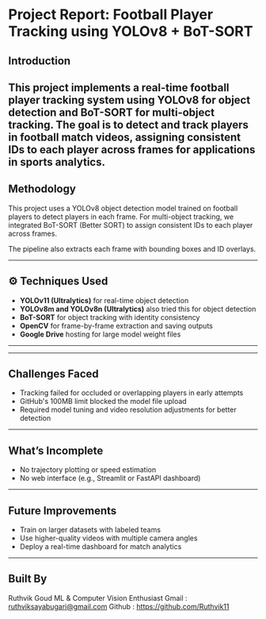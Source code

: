 #  Project Report: Football Player Tracking using YOLOv8 + BoT-SORT

## Introduction
This project implements a real-time football player tracking system using YOLOv8 for object detection and BoT-SORT for multi-object tracking. The goal is to detect and track players in football match videos, assigning consistent IDs to each player across frames for applications in sports analytics.
---

##  Methodology

This project uses a YOLOv8 object detection model trained on football players to detect players in each frame. For multi-object tracking, we integrated BoT-SORT (Better SORT) to assign consistent IDs to each player across frames.

The pipeline also extracts each frame with bounding boxes and ID overlays.

---

## ⚙ Techniques Used

- **YOLOv11 (Ultralytics)** for real-time object detection
- **YOLOv8m and YOLOv8n  (Ultralytics)** also tried this for object detection
- **BoT-SORT** for object tracking with identity consistency
- **OpenCV** for frame-by-frame extraction and saving outputs
- **Google Drive** hosting for large model weight files

---


---
##  Challenges Faced

- Tracking failed for occluded or overlapping players in early attempts
- GitHub's 100MB limit blocked the model file upload
- Required model tuning and video resolution adjustments for better detection

---

##  What’s Incomplete

- No trajectory plotting or speed estimation
- No web interface (e.g., Streamlit or FastAPI dashboard)

---

##  Future Improvements

- Train on larger datasets with labeled teams
- Use higher-quality videos with multiple camera angles
- Deploy a real-time dashboard for match analytics

---

##  Built By

Ruthvik Goud
ML & Computer Vision Enthusiast
Gmail : ruthviksayabugari@gmail.com
Github : https://github.com/Ruthvik11
